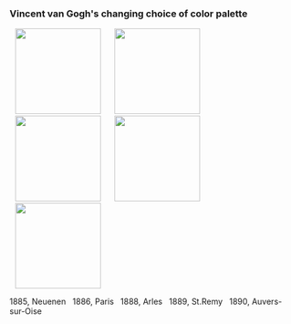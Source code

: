 ### Vincent van Gogh's changing choice of color palette




<div>
 <img title="1885 Neuenen" src="https://github.com/yueying-teng/van_gogh_choice_of_color_through_his_self_portraits/blob/master/data/avg_painting/1885_avg_painting.jpg" width="150" alt="" hspace="10" /> 
 <img title="1885 Neuenen" src="https://github.com/yueying-teng/van_gogh_choice_of_color_through_his_self_portraits/blob/master/data/avg_painting/1886_avg_painting.jpg" width="150" alt="" hspace="10" />
 <img src="https://github.com/yueying-teng/van_gogh_choice_of_color_through_his_self_portraits/blob/master/data/avg_painting/1888_avg_painting.jpg" width="150" alt="" hspace="10" />
 <img src="https://github.com/yueying-teng/van_gogh_choice_of_color_through_his_self_portraits/blob/master/data/avg_painting/1889_avg_painting.jpg" width="150" alt="" hspace="10" />
 <img src="https://github.com/yueying-teng/van_gogh_choice_of_color_through_his_self_portraits/blob/master/data/avg_painting/1890_avg_painting.jpg" width="150" alt="" hspace="10" />
</div>





1885, Neuenen   &nbsp; 1886, Paris   &nbsp;   1888, Arles   &nbsp;   1889, St.Remy   &nbsp; 1890, Auvers-sur-Oise

